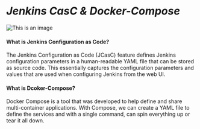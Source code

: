 # ***Jenkins CasC & Docker-Compose***
![This is an image](https://iili.io/HASroKJ.png)

#### **What is Jenkins Configuration as Code?**
The Jenkins Configuration as Code (JCasC) feature defines Jenkins configuration parameters in a human-readable YAML file that can be stored as source code.
This essentially captures the configuration parameters and values that are used when configuring Jenkins from the web UI.

#### **What is Dcoker-Compose?**
Docker Compose is a tool that was developed to help define and share multi-container applications. 
With Compose, we can create a YAML file to define the services and with a single command, can spin everything up or tear it all down.


